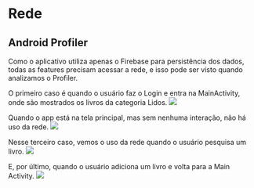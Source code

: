 # Rede

## Android Profiler

Como o aplicativo utiliza apenas o Firebase para persistência dos dados, todas as features precisam acessar a rede, e isso pode ser visto quando analizamos o Profiler. 

O primeiro caso é quando o usuário faz o Login e entra na MainActivity, onde são mostrados os livros da categoria Lidos.
![](https://lh5.googleusercontent.com/kcpoZFWLIqFvVjYc13_j4EF5A7pIrQX3Xl4UuNezSgGXXIKF84HRH2F2Hs2J0qnjHXWPhYAJv5TJNJZiGhBG1f6x08lQWVXWpuQXH9qID8K7AS0koBW3uLQNEF7HAk_Np6FY2ZZ9)

Quando o app está na tela principal, mas sem nenhuma interação, não há uso da rede.
![](https://lh4.googleusercontent.com/kMm-i0aNU-Z0T5ynr3AGRPWpWkUsLa1ZBirQZpNzESVTS9RErjQN_Gt83_cwsW69fDEl6sBfSLEhpTw4lXYMf0_MSlUV_0mXRHSljX1Ak_ILOEHDEHHOLDnpIdaUabH5fUNctwDR)

Nesse terceiro caso, vemos o uso da rede quando o usuário pesquisa um livro.
![](https://lh6.googleusercontent.com/Y8s0dAQShpSUUYx8GK-AL4q6o1uDhP1xIHZ2oi837URp2td_MRT3nN5SM6KvuzUgLMRwvNkKRLwS3k7Urx5gIVLwv-xoYy2Z60DaehVUHwqLdXVNTiELTwEbbyIbmLu_4rZzi7hW)

E, por último, quando o usuário adiciona um livro e volta para a Main Activity.
![](https://lh5.googleusercontent.com/Thh5ksZVmShtCwfzp89chEH9K2gjwoB-HTMy_otfvr3MUelL7PcxJhTm_widt9GiJ3G2T1bzzEujAZWIBBEFayOL5FxjUw6QrUhGuf2bG6CzPtv8Y3F-pOjv-TSE9A9q5wl_x0Mq)


